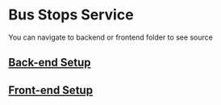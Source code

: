 # Bus Stops Service
You can navigate to backend or frontend folder to see source
## [Back-end Setup](backend/README.md)

## [Front-end Setup](backend/README.md)